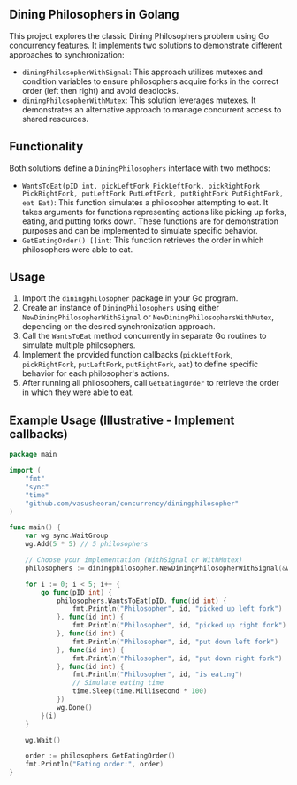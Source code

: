 ## Dining Philosophers in Golang

This project explores the classic Dining Philosophers problem using Go concurrency features. It implements two solutions to demonstrate different approaches to synchronization:

* `diningPhilosopherWithSignal`: This approach utilizes mutexes and condition variables to ensure philosophers acquire forks in the correct order (left then right) and avoid deadlocks.
* `diningPhilosopherWithMutex`: This solution leverages mutexes. It demonstrates an alternative approach to manage concurrent access to shared resources.

## Functionality

Both solutions define a `DiningPhilosophers` interface with two methods:

* `WantsToEat(pID int, pickLeftFork PickLeftFork, pickRightFork PickRightFork, putLeftFork PutLeftFork, putRightFork PutRightFork, eat Eat)`: This function simulates a philosopher attempting to eat. It takes arguments for functions representing actions like picking up forks, eating, and putting forks down. These functions are for demonstration purposes and can be implemented to simulate specific behavior.
* `GetEatingOrder() []int`: This function retrieves the order in which philosophers were able to eat.

## Usage

1. Import the `diningphilosopher` package in your Go program.
2. Create an instance of `DiningPhilosophers` using either `NewDiningPhilosopherWithSignal` or `NewDiningPhilosophersWithMutex`, depending on the desired synchronization approach.
3. Call the `WantsToEat` method concurrently in separate Go routines to simulate multiple philosophers.
4. Implement the provided function callbacks (`pickLeftFork`, `pickRightFork`, `putLeftFork`, `putRightFork`, `eat`) to define specific behavior for each philosopher's actions.
5. After running all philosophers, call `GetEatingOrder` to retrieve the order in which they were able to eat.

## Example Usage (Illustrative - Implement callbacks)

```go
package main

import (
    "fmt"
    "sync"
	"time"
    "github.com/vasusheoran/concurrency/diningphilosopher"
)

func main() {
    var wg sync.WaitGroup
    wg.Add(5 * 5) // 5 philosophers

    // Choose your implementation (WithSignal or WithMutex)
    philosophers := diningphilosopher.NewDiningPhilosopherWithSignal(&wg)

    for i := 0; i < 5; i++ {
        go func(pID int) {
            philosophers.WantsToEat(pID, func(id int) {
                fmt.Println("Philosopher", id, "picked up left fork")
            }, func(id int) {
                fmt.Println("Philosopher", id, "picked up right fork")
            }, func(id int) {
                fmt.Println("Philosopher", id, "put down left fork")
            }, func(id int) {
                fmt.Println("Philosopher", id, "put down right fork")
            }, func(id int) {
                fmt.Println("Philosopher", id, "is eating")
                // Simulate eating time
                time.Sleep(time.Millisecond * 100)
            })
            wg.Done()
        }(i)
    }

    wg.Wait()

    order := philosophers.GetEatingOrder()
    fmt.Println("Eating order:", order)
}
```
